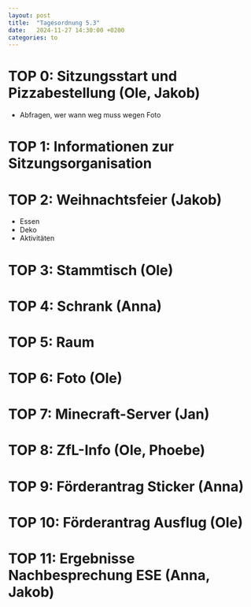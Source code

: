 ```yaml
---
layout: post
title:  "Tagesordnung 5.3"
date:   2024-11-27 14:30:00 +0200
categories: to
---
```


# TOP 0: Sitzungsstart und Pizzabestellung (Ole, Jakob)
- Abfragen, wer wann weg muss wegen Foto

# TOP 1: Informationen zur Sitzungsorganisation

# TOP 2: Weihnachtsfeier (Jakob)
- Essen
- Deko
- Aktivitäten

# TOP 3: Stammtisch (Ole)

# TOP 4: Schrank (Anna)

# TOP 5: Raum

# TOP 6: Foto (Ole)

# TOP 7: Minecraft-Server (Jan)

# TOP 8: ZfL-Info (Ole, Phoebe)

# TOP 9: Förderantrag Sticker (Anna)

# TOP 10: Förderantrag Ausflug (Ole)

# TOP 11: Ergebnisse Nachbesprechung ESE (Anna, Jakob)
